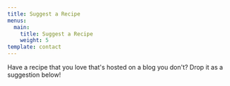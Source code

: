 ```yaml
---
title: Suggest a Recipe
menus:
  main:
    title: Suggest a Recipe
    weight: 5
template: contact
---
```


Have a recipe that you love that's hosted on a blog you don't? Drop it as a suggestion below!
